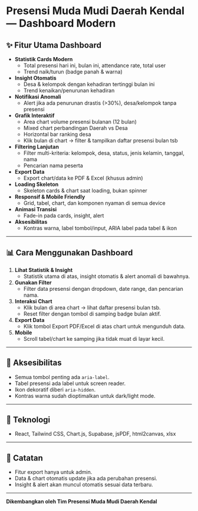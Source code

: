 # Presensi Muda Mudi Daerah Kendal — Dashboard Modern

## ✨ Fitur Utama Dashboard

- **Statistik Cards Modern**
  - Total presensi hari ini, bulan ini, attendance rate, total user
  - Trend naik/turun (badge panah & warna)
- **Insight Otomatis**
  - Desa & kelompok dengan kehadiran tertinggi bulan ini
  - Trend kenaikan/penurunan kehadiran
- **Notifikasi Anomali**
  - Alert jika ada penurunan drastis (>30%), desa/kelompok tanpa presensi
- **Grafik Interaktif**
  - Area chart volume presensi bulanan (12 bulan)
  - Mixed chart perbandingan Daerah vs Desa
  - Horizontal bar ranking desa
  - Klik bulan di chart → filter & tampilkan daftar presensi bulan tsb
- **Filtering Lanjutan**
  - Filter multi-kriteria: kelompok, desa, status, jenis kelamin, tanggal, nama
  - Pencarian nama peserta
- **Export Data**
  - Export chart/data ke PDF & Excel (khusus admin)
- **Loading Skeleton**
  - Skeleton cards & chart saat loading, bukan spinner
- **Responsif & Mobile Friendly**
  - Grid, tabel, chart, dan komponen nyaman di semua device
- **Animasi Transisi**
  - Fade-in pada cards, insight, alert
- **Aksesibilitas**
  - Kontras warna, label tombol/input, ARIA label pada tabel & ikon

---

## 📊 Cara Menggunakan Dashboard

1. **Lihat Statistik & Insight**
   - Statistik utama di atas, insight otomatis & alert anomali di bawahnya.
2. **Gunakan Filter**
   - Filter data presensi dengan dropdown, date range, dan pencarian nama.
3. **Interaksi Chart**
   - Klik bulan di area chart → lihat daftar presensi bulan tsb.
   - Reset filter dengan tombol di samping badge bulan aktif.
4. **Export Data**
   - Klik tombol Export PDF/Excel di atas chart untuk mengunduh data.
5. **Mobile**
   - Scroll tabel/chart ke samping jika tidak muat di layar kecil.

---

## 🦾 Aksesibilitas
- Semua tombol penting ada `aria-label`.
- Tabel presensi ada label untuk screen reader.
- Ikon dekoratif diberi `aria-hidden`.
- Kontras warna sudah dioptimalkan untuk dark/light mode.

---

## 🚀 Teknologi
- React, Tailwind CSS, Chart.js, Supabase, jsPDF, html2canvas, xlsx

---

## 📝 Catatan
- Fitur export hanya untuk admin.
- Data & chart otomatis update jika ada perubahan presensi.
- Insight & alert akan muncul otomatis sesuai data terbaru.

---

**Dikembangkan oleh Tim Presensi Muda Mudi Daerah Kendal** 